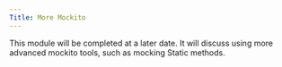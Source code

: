 ```yaml
---
Title: More Mockito
---
```


This module will be completed at a later date. It will discuss using more advanced mockito tools, such as mocking Static methods.